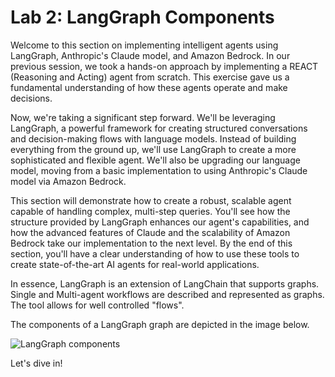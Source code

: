 # Lab 2: LangGraph Components

Welcome to this section on implementing intelligent agents using LangGraph, Anthropic's Claude model, and Amazon Bedrock. In our previous session, we took a hands-on approach by implementing a REACT (Reasoning and Acting) agent from scratch. This exercise gave us a fundamental understanding of how these agents operate and make decisions.

Now, we're taking a significant step forward. We'll be leveraging LangGraph, a powerful framework for creating structured conversations and decision-making flows with language models. Instead of building everything from the ground up, we'll use LangGraph to create a more sophisticated and flexible agent. We'll also be upgrading our language model, moving from a basic implementation to using Anthropic's Claude model via Amazon Bedrock.

This section will demonstrate how to create a robust, scalable agent capable of handling complex, multi-step queries. You'll see how the structure provided by LangGraph enhances our agent's capabilities, and how the advanced features of Claude and the scalability of Amazon Bedrock take our implementation to the next level.
By the end of this section, you'll have a clear understanding of how to use these tools to create state-of-the-art AI agents for real-world applications. 

In essence, LangGraph is an extension of LangChain that supports graphs. Single and Multi-agent workflows are described and represented as graphs. The tool allows for well controlled "flows".

The components of a LangGraph graph are depicted in the image below.

![LangGraph components](../assets/lab2_1.png)

Let's dive in!